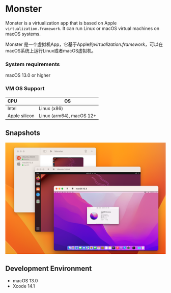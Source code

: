 # Monster

Monster is a virtualization app that is based on Apple `virtualization.framework`.
It can run Linux or macOS virtual machines on macOS systems.

Monster 是一个虚拟机App，它基于Apple的*virtualization.framework*，可以在macOS系统上运行Linux或者macOS虚拟机。

### System requirements

macOS 13.0 or higher

### VM OS Support

| CPU           | OS                       |
| :------------ | ------------------------ |
| Intel         | Linux (x86)              |
| Apple silicon | Linux (arm64), macOS 12+ |

## Snapshots

![](snapshots/home.png)

## Development Environment

- macOS 13.0
- Xcode 14.1
